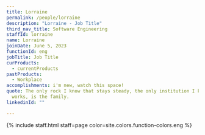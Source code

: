 ```yaml
---
title: Lorraine
permalink: /people/lorraine
description: "Lorraine - Job Title"
third_nav_title: Software Engineering
staffId: lorraine
name: Lorraine
joinDate: June 5, 2023
functionId: eng
jobTitle: Job Title
curProducts:
  - currentProducts
pastProducts:
  - Workplace
accomplishments: i'm new, watch this space!
quote: The only rock I know that stays steady, the only institution I know that
  works, is the family.
linkedinId: ""

---
```


{% include staff.html staff=page color=site.colors.function-colors.eng %}

